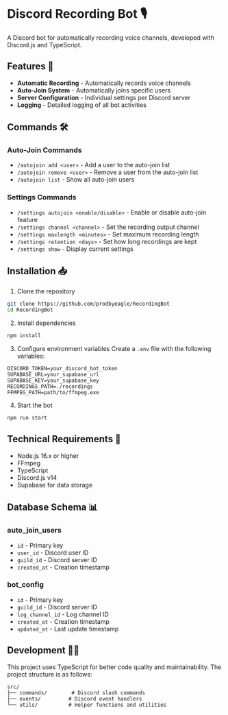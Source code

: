 # Discord Recording Bot 🎙️

A Discord bot for automatically recording voice channels, developed with Discord.js and TypeScript.

## Features 🌟

- **Automatic Recording** - Automatically records voice channels
- **Auto-Join System** - Automatically joins specific users
- **Server Configuration** - Individual settings per Discord server
- **Logging** - Detailed logging of all bot activities

## Commands 🛠️

### Auto-Join Commands
- `/autojoin add <user>` - Add a user to the auto-join list
- `/autojoin remove <user>` - Remove a user from the auto-join list
- `/autojoin list` - Show all auto-join users

### Settings Commands
- `/settings autojoin <enable/disable>` - Enable or disable auto-join feature
- `/settings channel <channel>` - Set the recording output channel
- `/settings maxlength <minutes>` - Set maximum recording length
- `/settings retention <days>` - Set how long recordings are kept
- `/settings show` - Display current settings

## Installation 📥

1. Clone the repository
```bash
git clone https://github.com/prodbyeagle/RecordingBot
cd RecordingBot
```

2. Install dependencies
```bash
npm install
```

3. Configure environment variables
Create a `.env` file with the following variables:
```env
DISCORD_TOKEN=your_discord_bot_token
SUPABASE_URL=your_supabase_url
SUPABASE_KEY=your_supabase_key
RECORDINGS_PATH=./recordings
FFMPEG_PATH=path/to/ffmpeg.exe
```

4. Start the bot
```bash
npm run start
```

## Technical Requirements 🔧

- Node.js 16.x or higher
- FFmpeg
- TypeScript
- Discord.js v14
- Supabase for data storage

## Database Schema 📊

### auto_join_users
- `id` - Primary key
- `user_id` - Discord user ID
- `guild_id` - Discord server ID
- `created_at` - Creation timestamp

### bot_config
- `id` - Primary key
- `guild_id` - Discord server ID
- `log_channel_id` - Log channel ID
- `created_at` - Creation timestamp
- `updated_at` - Last update timestamp

## Development 👨‍💻

This project uses TypeScript for better code quality and maintainability. The project structure is as follows:

```
src/
├── commands/        # Discord slash commands
├── events/         # Discord event handlers
└── utils/          # Helper functions and utilities

